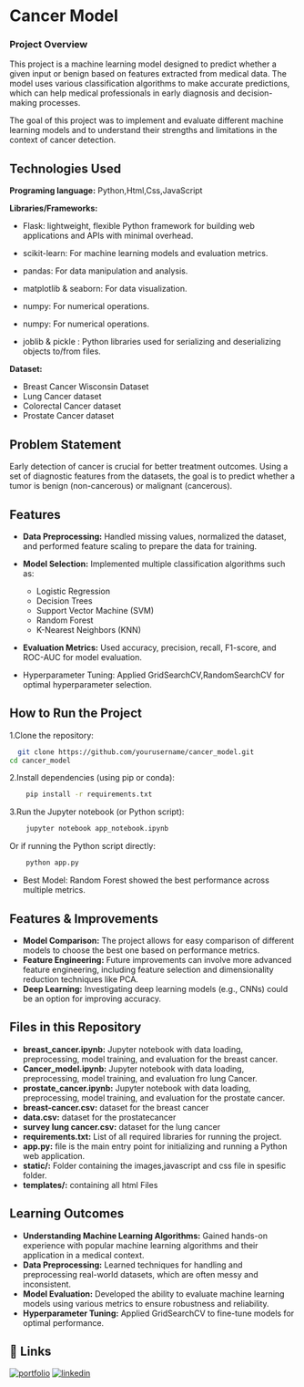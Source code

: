 
# **Cancer Model**
### Project Overview

This project is a machine learning model designed to predict whether a given input  or benign based on features extracted from medical data. The model uses various classification algorithms to make accurate predictions, which can help medical professionals in early diagnosis and decision-making processes.

The goal of this project was to implement and evaluate different machine learning models and to understand their strengths and limitations in the context of cancer detection.
## **Technologies Used**

**Programing language:** Python,Html,Css,JavaScript

**Libraries/Frameworks:**
    
*   Flask: lightweight, flexible Python framework for building web applications and APIs with minimal overhead.

*   scikit-learn: For machine learning models and evaluation metrics.

*   pandas: For data manipulation and analysis.

*   matplotlib & seaborn: For data visualization.

*   numpy: For numerical operations.

*   numpy: For numerical operations.

*   joblib & pickle : Python libraries used for serializing and deserializing objects to/from files.

**Dataset:**

*   Breast Cancer Wisconsin Dataset
*   Lung Cancer dataset
*   Colorectal Cancer dataset
*   Prostate Cancer dataset

## **Problem Statement**
Early detection of cancer is crucial for better treatment outcomes. Using a set of diagnostic features from the datasets, the goal is to predict whether a tumor is benign (non-cancerous) or malignant (cancerous).
## **Features**

- **Data Preprocessing:** Handled missing values, normalized the dataset, and performed feature scaling to prepare the data for training.
- **Model Selection:** Implemented multiple classification algorithms such as:
    - Logistic Regression
    - Decision Trees
    - Support Vector Machine (SVM)
    - Random Forest
    - K-Nearest Neighbors (KNN)
- **Evaluation Metrics:** Used accuracy, precision, recall, F1-score, and ROC-AUC for model evaluation.

- Hyperparameter Tuning: Applied GridSearchCV,RandomSearchCV for optimal hyperparameter selection.


##  **How to Run the Project**

1.Clone the repository:

```bash
  git clone https://github.com/yourusername/cancer_model.git
cd cancer_model

```
2.Install dependencies (using pip or conda):

```bash
    pip install -r requirements.txt
```
3.Run the Jupyter notebook (or Python script):

```bash
    jupyter notebook app_notebook.ipynb
```
Or if running the Python script directly:

```bash
    python app.py
```
- Best Model: Random Forest showed the best performance across multiple metrics.



## **Features & Improvements**
- **Model Comparison:** The project allows for easy comparison of different models to choose the best one based on performance metrics.
- **Feature Engineering:** Future improvements can involve more advanced feature engineering, including feature selection and dimensionality reduction techniques like PCA.
- **Deep Learning:** Investigating deep learning models (e.g., CNNs) could be an option for improving accuracy.
## **Files in this Repository**

- **breast_cancer.ipynb:** Jupyter notebook with data loading, preprocessing, model training, and evaluation for the breast cancer.
- **Cancer_model.ipynb:** Jupyter notebook with data loading, preprocessing, model training, and evaluation fro lung Cancer.
- **prostate_cancer.ipynb:** Jupyter notebook with data loading, preprocessing, model training, and evaluation for the prostate cancer.
- **breast-cancer.csv:** dataset for the breast cancer
- **data.csv:** dataset for the prostatecancer
- **survey lung cancer.csv:** dataset for the lung cancer
- **requirements.txt:** List of all required libraries for running the project.
- **app.py:** file is the main entry point for initializing and running a Python web application.
- **static/:** Folder containing the images,javascript and css file in spesific folder.
- **templates/:** containing all html Files
## Learning Outcomes
- **Understanding Machine Learning Algorithms:** Gained hands-on experience with popular machine learning algorithms and their application in a medical context.
- **Data Preprocessing:** Learned techniques for handling and preprocessing real-world datasets, which are often messy and inconsistent.
- **Model Evaluation:** Developed the ability to evaluate machine learning models using various metrics to ensure robustness and reliability.
- **Hyperparameter Tuning:** Applied GridSearchCV to fine-tune models for optimal performance.
## 🔗 Links
[![portfolio](https://img.shields.io/badge/my_portfolio-000?style=for-the-badge&logo=ko-fi&logoColor=white)](https://github.com/Ananta01Nayk/)
[![linkedin](https://img.shields.io/badge/linkedin-0A66C2?style=for-the-badge&logo=linkedin&logoColor=white)](https://www.linkedin.com/in/ananta-nayak/)

